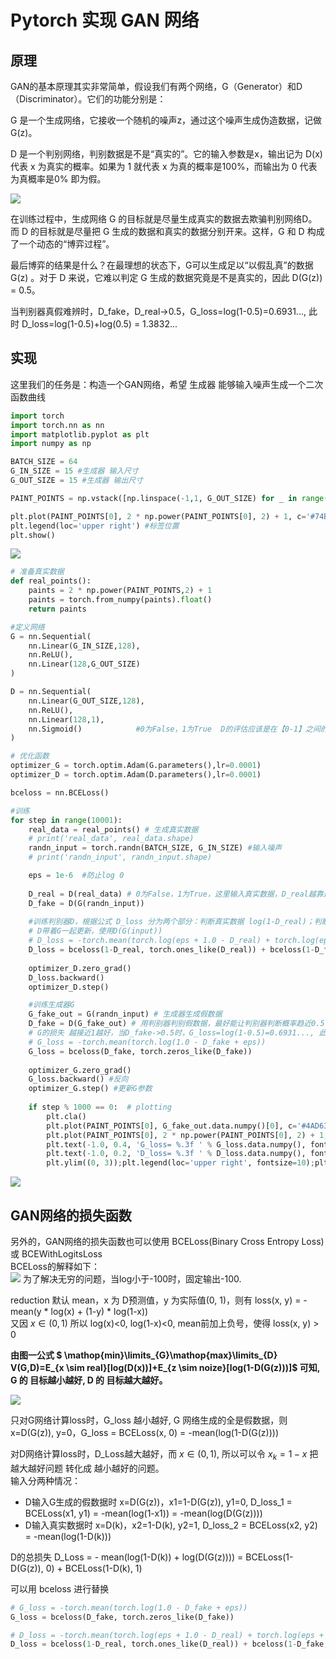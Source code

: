 # Pytorch 实现 GAN 网络
## 原理
GAN的基本原理其实非常简单，假设我们有两个网络，G（Generator）和D（Discriminator）。它们的功能分别是：

G 是一个生成网络，它接收一个随机的噪声z，通过这个噪声生成伪造数据，记做 G(z)。

D 是一个判别网络，判别数据是不是“真实的”。它的输入参数是x，输出记为 D(x) 代表 x 为真实的概率。如果为 1 就代表 x 为真的概率是100%，而输出为 0 代表为真概率是0% 即为假。

![](net.png)

在训练过程中，生成网络 G 的目标就是尽量生成真实的数据去欺骗判别网络D。而 D 的目标就是尽量把 G 生成的数据和真实的数据分别开来。这样，G 和 D 构成了一个动态的“博弈过程”。

最后博弈的结果是什么？在最理想的状态下，G可以生成足以“以假乱真”的数据 G(z) 。对于 D 来说，它难以判定 G 生成的数据究竟是不是真实的，因此 D(G(z)) = 0.5。

当判别器真假难辨时，D_fake，D_real->0.5，G_loss=log(1-0.5)=0.6931..., 此时 D_loss=log(1-0.5)+log(0.5) = 1.3832...

## 实现
这里我们的任务是：构造一个GAN网络，希望 生成器 能够输入噪声生成一个二次函数曲线


```py
import torch
import torch.nn as nn
import matplotlib.pyplot as plt
import numpy as np

BATCH_SIZE = 64
G_IN_SIZE = 15 #生成器 输入尺寸
G_OUT_SIZE = 15 #生成器 输出尺寸

PAINT_POINTS = np.vstack([np.linspace(-1,1, G_OUT_SIZE) for _ in range(BATCH_SIZE)]) #shape (BATCH_SIZE, G_OUT_SIZE)

plt.plot(PAINT_POINTS[0], 2 * np.power(PAINT_POINTS[0], 2) + 1, c='#74BCFF', lw=3, label='Real Curve')    #2 * x^2 + 1
plt.legend(loc='upper right') #标签位置
plt.show()
```
![](./realcurve.png)


```py
# 准备真实数据
def real_points():
    paints = 2 * np.power(PAINT_POINTS,2) + 1
    paints = torch.from_numpy(paints).float()
    return paints

#定义网络
G = nn.Sequential(
    nn.Linear(G_IN_SIZE,128),
    nn.ReLU(),
    nn.Linear(128,G_OUT_SIZE)
)

D = nn.Sequential(
    nn.Linear(G_OUT_SIZE,128),
    nn.ReLU(),
    nn.Linear(128,1),
    nn.Sigmoid()            #0为False，1为True  D的评估应该是在【0-1】之间的数值，所以这里采用的是Sigmod激活
)

# 优化函数
optimizer_G = torch.optim.Adam(G.parameters(),lr=0.0001)
optimizer_D = torch.optim.Adam(D.parameters(),lr=0.0001)

bceloss = nn.BCELoss()

#训练
for step in range(10001):
    real_data = real_points() # 生成真实数据
    # print('real_data', real_data.shape)
    randn_input = torch.randn(BATCH_SIZE, G_IN_SIZE) #输入噪声
    # print('randn_input', randn_input.shape)

    eps = 1e-6  #防止log 0
    
    D_real = D(real_data) # 0为False，1为True，这里输入真实数据，D_real越靠近1越好
    D_fake = D(G(randn_input))
    
    #训练判别器D，根据公式 D_loss 分为两个部分：判断真实数据 log(1-D_real)；判断假数据 log(D_fake) 
    # D带着G一起更新，使用D(G(input))
    # D_loss = -torch.mean(torch.log(eps + 1.0 - D_real) + torch.log(eps + D_fake))
    D_loss = bceloss(1-D_real, torch.ones_like(D_real)) + bceloss(1-D_fake, torch.zeros_like(D_fake))
    
    optimizer_D.zero_grad()
    D_loss.backward()
    optimizer_D.step()

    #训练生成器G
    G_fake_out = G(randn_input) # 生成器生成假数据
    D_fake = D(G_fake_out) # 用判别器判别假数据，最好能让判别器判断概率趋近0.5，即生成器生成的假数据，能让判别器真假难辨
    # G的损失 越接近1越好，当D_fake->0.5时，G_loss=log(1-0.5)=0.6931..., 此时 D_loss=log(1-0.5)+log(0.5)= 1.3832...
    # G_loss = -torch.mean(torch.log(1.0 - D_fake + eps))
    G_loss = bceloss(D_fake, torch.zeros_like(D_fake))
    
    optimizer_G.zero_grad()
    G_loss.backward() #反向
    optimizer_G.step() #更新G参数
        
    if step % 1000 == 0:  # plotting
        plt.cla()
        plt.plot(PAINT_POINTS[0], G_fake_out.data.numpy()[0], c='#4AD631', lw=3, label='Generated Curve',)
        plt.plot(PAINT_POINTS[0], 2 * np.power(PAINT_POINTS[0], 2) + 1, c='#74BCFF', lw=3, label='Real Curve')
        plt.text(-1.0, 0.4, 'G_loss= %.3f ' % G_loss.data.numpy(), fontdict={'size': 13})
        plt.text(-1.0, 0.2, 'D_loss= %.3f ' % D_loss.data.numpy(), fontdict={'size': 13})
        plt.ylim((0, 3));plt.legend(loc='upper right', fontsize=10);plt.draw();plt.pause(0.1)

```
![](./result.png)

## GAN网络的损失函数
另外的，GAN网络的损失函数也可以使用 BCELoss(Binary Cross Entropy Loss) 或 BCEWithLogitsLoss  
BCELoss的解释如下：  
![](./bceloss.png)
为了解决无穷的问题，当log小于-100时，固定输出-100.

reduction 默认 mean，x 为 D预测值，y 为实际值(0, 1)，则有 loss(x, y) = - mean(y * log(x) + (1-y) * log(1-x))  
又因 $x\in(0,1)$ 所以 log(x)<0, log(1-x)<0, mean前加上负号，使得 loss(x, y) > 0

**由图一公式 $ \mathop{min}\limits_{G}\mathop{max}\limits_{D} V(G,D)=E_{x \sim real}[log(D(x))]+E_{z \sim noize}[log(1-D(G(z)))]$ 可知, G 的 目标越小越好, D 的 目标越大越好。**

![](./loss.png)

<!-- **G 为什么是越小越好？**
我们设计的目标是为了 生成器G 生成的数据 G(z)，尽可能的靠近真实数据, $ D(G(z)) \nearrow 1 $ 时，$E_{z \sim noize}[log(1-D(G(z)))] \searrow $


**D 为什么是越大越好？** -->


只对G网络计算loss时，G_loss 越小越好, G 网络生成的全是假数据，则x=D(G(z)), y=0，G_loss = BCELoss(x, 0) = -mean(log(1-D(G(z))))


对D网络计算loss时，D_Loss越大越好，而 $x\in(0,1)$, 所以可以令 $x_k=1-x$ 把越大越好问题 转化成 越小越好的问题。  
输入分两种情况：
- D输入G生成的假数据时 x=D(G(z))，x1=1-D(G(z)),  y1=0, D_loss_1 = BCELoss(x1, y1) = -mean(log(1-x1)) = -mean(log(D(G(z))))
- D输入真实数据时 x=D(k)，x2=1-D(k), y2=1, D_loss_2 = BCELoss(x2, y2) = -mean(log(1-D(k)))

D的总损失 D_Loss = - mean(log(1-D(k)) + log(D(G(z)))) = BCELoss(1-D(G(z)), 0) + BCELoss(1-D(k), 1)

可以用 bceloss 进行替换
```python
# G_loss = -torch.mean(torch.log(1.0 - D_fake + eps))
G_loss = bceloss(D_fake, torch.zeros_like(D_fake))

# D_loss = -torch.mean(torch.log(eps + 1.0 - D_real) + torch.log(eps + D_fake))
D_loss = bceloss(1-D_real, torch.ones_like(D_real)) + bceloss(1-D_fake, torch.zeros_like(D_fake))
```

